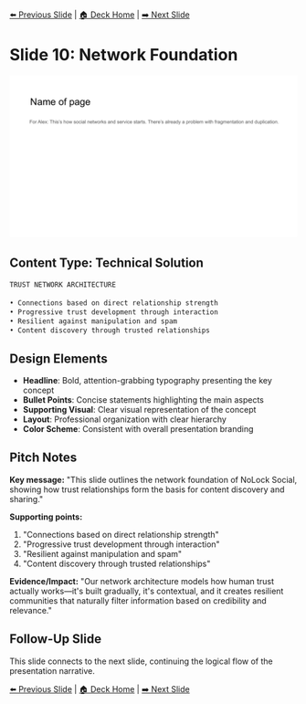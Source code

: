 <!-- Navigation Header -->
[⬅️ Previous Slide](slide09.md) | [🏠 Deck Home](../README.md) | [➡️ Next Slide](slide11.md)

# Slide 10: Network Foundation

![Network Foundation](../images/slide10.png)

## Content Type: Technical Solution

```
TRUST NETWORK ARCHITECTURE

• Connections based on direct relationship strength
• Progressive trust development through interaction
• Resilient against manipulation and spam
• Content discovery through trusted relationships
```

## Design Elements

- **Headline**: Bold, attention-grabbing typography presenting the key concept
- **Bullet Points**: Concise statements highlighting the main aspects
- **Supporting Visual**: Clear visual representation of the concept
- **Layout**: Professional organization with clear hierarchy
- **Color Scheme**: Consistent with overall presentation branding

## Pitch Notes

**Key message:**
"This slide outlines the network foundation of NoLock Social, showing how trust relationships form the basis for content discovery and sharing."

**Supporting points:**
1. "Connections based on direct relationship strength"
2. "Progressive trust development through interaction"
3. "Resilient against manipulation and spam"
4. "Content discovery through trusted relationships"

**Evidence/Impact:**
"Our network architecture models how human trust actually works—it's built gradually, it's contextual, and it creates resilient communities that naturally filter information based on credibility and relevance."

## Follow-Up Slide

This slide connects to the next slide, continuing the logical flow of the presentation narrative.


<!-- Navigation Footer -->
[⬅️ Previous Slide](slide09.md) | [🏠 Deck Home](../README.md) | [➡️ Next Slide](slide11.md)